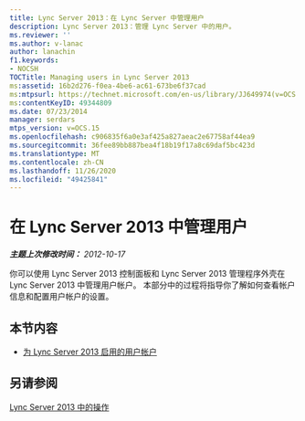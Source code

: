 ```yaml
---
title: Lync Server 2013：在 Lync Server 中管理用户
description: Lync Server 2013：管理 Lync Server 中的用户。
ms.reviewer: ''
ms.author: v-lanac
author: lanachin
f1.keywords:
- NOCSH
TOCTitle: Managing users in Lync Server 2013
ms:assetid: 16b2d276-f0ea-4be6-ac61-673be6f37cad
ms:mtpsurl: https://technet.microsoft.com/en-us/library/JJ649974(v=OCS.15)
ms:contentKeyID: 49344809
ms.date: 07/23/2014
manager: serdars
mtps_version: v=OCS.15
ms.openlocfilehash: c906835f6a0e3af425a827aeac2e67758af44ea9
ms.sourcegitcommit: 36fee89bb887bea4f18b19f17a8c69daf5bc423d
ms.translationtype: MT
ms.contentlocale: zh-CN
ms.lasthandoff: 11/26/2020
ms.locfileid: "49425841"
---
```

# <a name="managing-users-in-lync-server-2013"></a>在 Lync Server 2013 中管理用户

<div data-xmlns="http://www.w3.org/1999/xhtml">

<div class="topic" data-xmlns="http://www.w3.org/1999/xhtml" data-msxsl="urn:schemas-microsoft-com:xslt" data-cs="https://msdn.microsoft.com/">

<div data-asp="https://msdn2.microsoft.com/asp">



</div>

<div id="mainSection">

<div id="mainBody">

<span> </span>

_**主题上次修改时间：** 2012-10-17_

你可以使用 Lync Server 2013 控制面板和 Lync Server 2013 管理程序外壳在 Lync Server 2013 中管理用户帐户。 本部分中的过程将指导你了解如何查看帐户信息和配置用户帐户的设置。

<div>

## <a name="in-this-section"></a>本节内容

  - [为 Lync Server 2013 启用的用户帐户](lync-server-2013-user-accounts-enabled-for-lync-server.md)

</div>

<div>

## <a name="see-also"></a>另请参阅


[Lync Server 2013 中的操作](lync-server-2013-operations.md)  
  

</div>

</div>

<span> </span>

</div>

</div>

</div>


